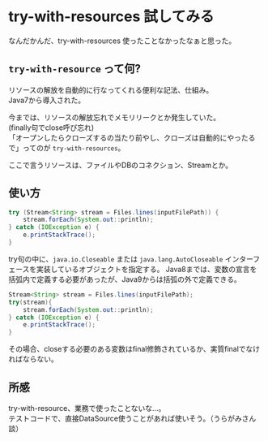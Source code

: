# try-with-resources 試してみる

なんだかんだ、try-with-resources 使ったことなかったなぁと思った。

## `try-with-resource` って何?

リソースの解放を自動的に行なってくれる便利な記法、仕組み。  
Java7から導入された。

今までは、リソースの解放忘れでメモリリークとか発生していた。  
(finally句でclose呼び忘れ)  
「オープンしたらクローズするの当たり前やし、クローズは自動的にやったるで」ってのが 
`try-with-resources`。

ここで言うリソースは、ファイルやDBのコネクション、Streamとか。

## 使い方

```java
try (Stream<String> stream = Files.lines(inputFilePath)) {
    stream.forEach(System.out::println);
} catch (IOException e) {
    e.printStackTrace();
}
```

try句の中に、`java.io.Closeable` 
または `java.lang.AutoCloseable` インターフェースを実装しているオブジェクトを指定する。
Java8までは、変数の宣言を括弧内で定義する必要があったが、Java9からは括弧の外で定義できる。

```java
Stream<String> stream = Files.lines(inputFilePath);
try(stream){
    stream.forEach(System.out::println);
} catch (IOException e) {
    e.printStackTrace();
}
```

その場合、closeする必要のある変数はfinal修飾されているか、実質finalでなければならない。


## 所感

try-with-resource、業務で使ったことないな...。  
テストコードで、直接DataSource使うことがあれば使いそう。（うらがみさん談）